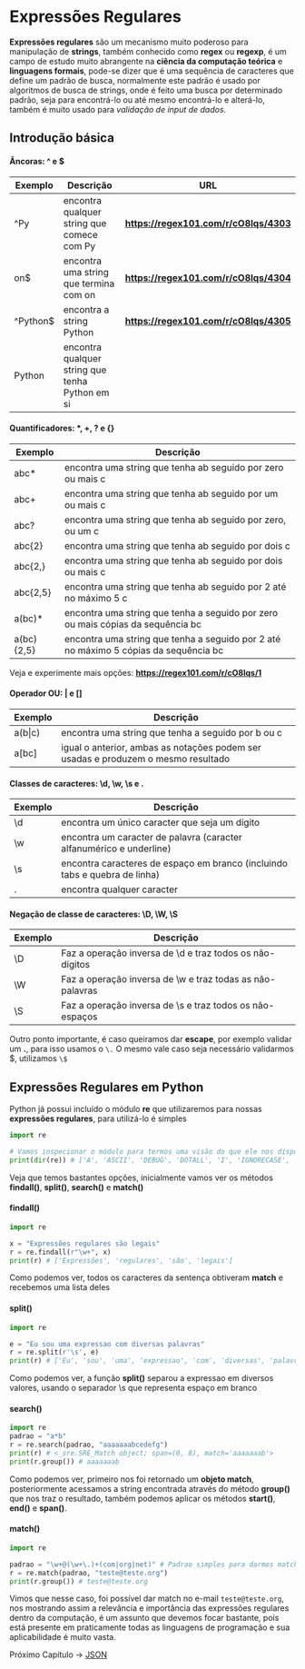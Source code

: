 # Expressões Regulares

**Expressões regulares** são um mecanismo muito poderoso para manipulação de **strings**, também conhecido como **regex** ou **regexp**, é um campo de estudo muito abrangente na **ciência da computação teórica** e **linguagens formais**, pode-se dizer que é uma sequência de caracteres que define um padrão de busca, normalmente este padrão é usado por algoritmos de busca de strings, onde é feito uma busca por determinado padrão, seja para encontrá-lo ou até mesmo encontrá-lo e alterá-lo, também é muito usado para *validação de input de dados*. 

## Introdução básica

#### Âncoras: **^** e **$**

| Exemplo  | Descrição                                      | URL                                |
|----------|------------------------------------------------|------------------------------------|
| ^Py      | encontra qualquer string que comece com Py      | **https://regex101.com/r/cO8lqs/4303** |
| on$      | encontra uma string que termina com on          | **https://regex101.com/r/cO8lqs/4304** |
| ^Python$ | encontra a string Python                       | **https://regex101.com/r/cO8lqs/4305** |
| Python   | encontra qualquer string que tenha Python em si |                                    |

#### Quantificadores: *, **+**, **?** e **{}**

| Exemplo    | Descrição                                                                           |
|------------|-------------------------------------------------------------------------------------|
| abc*       | encontra uma string que tenha ab seguido por zero ou mais c                          |
| abc+       | encontra uma string que tenha ab seguido por um ou mais c                            |
| abc?       | encontra uma string que tenha ab seguido por zero, ou um c                           |
| abc{2}     | encontra uma string que tenha ab seguido por dois c                                  |
| abc{2,}    | encontra uma string que tenha ab seguido por dois ou mais c                          |
| abc{2,5}   | encontra uma string que tenha ab seguido por 2 até no máximo 5 c                     |
| a(bc)*     | encontra uma string que tenha a seguido por zero ou mais cópias da sequência bc      |
| a(bc){2,5} | encontra uma string que tenha a seguido por 2 até no máximo 5 cópias da sequência bc |

Veja e experimente mais opções: **https://regex101.com/r/cO8lqs/1**

#### Operador OU: **|** e **[]**

| Exemplo | Descrição                                                                         |
|---------|-----------------------------------------------------------------------------------|
| a(b\|c)  | encontra uma string que tenha a seguido por b ou c                                 |
| a[bc]   | igual o anterior, ambas as notações podem ser usadas e produzem o mesmo resultado |

#### Classes de caracteres: **\d**, **\w**, **\s** e **.**

| Exemplo | Descrição                                                               |
|---------|-------------------------------------------------------------------------|
| \d      | encontra um único caracter que seja um dígito                            |
| \w      | encontra um caracter de palavra (caracter alfanumérico e underline)      |
| \s      | encontra caracteres de espaço em branco (incluindo tabs e quebra de linha) |
| .       | encontra qualquer caracter                                               |

#### Negação de classe de caracteres: **\D**, **\W**, **\S**

| Exemplo | Descrição                                                 |
|---------|-----------------------------------------------------------|
| \D      | Faz a operação inversa de \d e traz todos os não-dígitos  |
| \W      | Faz a operação inversa de \w e traz todas as não-palavras |
| \S      | Faz a operação inversa de \s e traz todos os não-espaços  |

Outro ponto importante, é caso queiramos dar **escape**, por exemplo validar um **.**, para isso usamos o `\.`
O mesmo vale caso seja necessário validarmos $, utilizamos `\$`

## Expressões Regulares em Python

Python já possui incluído o módulo **re** que utilizaremos para nossas **expressões regulares**, para utilizá-lo é simples

```python
import re

# Vamos inspecionar o módulo para termos uma visão do que ele nos disponibiliza
print(dir(re)) # ['A', 'ASCII', 'DEBUG', 'DOTALL', 'I', 'IGNORECASE', 'L', 'LOCALE', 'M', 'MULTILINE', 'S', 'Scanner', 'T', 'TEMPLATE', 'U', 'UNICODE', 'VERBOSE', 'X', '_MAXCACHE', '__all__', '__builtins__', '__cached__', '__doc__', '__file__', '__loader__', '__name__', '__package__', '__spec__', '__version__', '_alphanum_bytes', '_alphanum_str', '_cache', '_cache_repl', '_compile', '_compile_repl', '_expand', '_locale', '_pattern_type', '_pickle', '_subx', 'compile', 'copyreg', 'error', 'escape', 'findall', 'finditer', 'fullmatch', 'match', 'purge', 'search', 'split', 'sre_compile', 'sre_parse', 'sub', 'subn', 'sys', 'template']
```

Veja que temos bastantes opções, inicialmente vamos ver os métodos **findall()**, **split()**, **search()** e **match()**

#### findall()

```python
import re

x = "Expressões regulares são legais"
r = re.findall(r"\w+", x)
print(r) # ['Expressões', 'regulares', 'são', 'legais']
```

Como podemos ver, todos os caracteres da sentença obtiveram **match** e recebemos uma lista deles

#### split()

```python
import re

e = "Eu sou uma expressao com diversas palavras"
r = re.split(r'\s', e)
print(r) # ['Eu', 'sou', 'uma', 'expressao', 'com', 'diversas', 'palavras']
```

Como podemos ver, a função **split()** separou a expressao em diversos valores, usando o separador \s que representa espaço em branco

#### search()

```python
import re
padrao = "a*b"
r = re.search(padrao, "aaaaaaabcedefg")
print(r) # <_sre.SRE_Match object; span=(0, 8), match='aaaaaaab'>
print(r.group()) # aaaaaaab
```

Como podemos ver, primeiro nos foi retornado um **objeto match**, posteriormente acessamos a string encontrada através do método **group()** que nos traz o resultado, também podemos aplicar os métodos **start()**, **end()** e **span()**.

#### match()

```python
import re

padrao = "\w+@(\w+\.)+(com|org|net)" # Padrao simples para darmos match em um email
r = re.match(padrao, "teste@teste.org")
print(r.group()) # teste@teste.org
```

Vimos que nesse caso, foi possível dar match no e-mail `teste@teste.org`, nos mostrando assim a relevância e importância das expressões regulares dentro da computação, é um assunto que devemos focar bastante, pois está presente em praticamente todas as linguagens de programação e sua aplicabilidade é muito vasta.

Próximo Capítulo -> [JSON](https://github.com/the-akira/Python-Iluminado/blob/master/Capitulos/24.PythonJSON.md)
